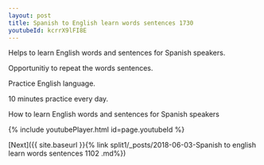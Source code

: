 ```yaml
---
layout: post
title: Spanish to English learn words sentences 1730 
youtubeId: kcrrX9lFI8E
---
```

 
 
Helps to learn English words and sentences for Spanish speakers.

Opportunitiy to repeat the words sentences. 

Practice English language. 
 
10 minutes practice every day. 
 
How to learn English words and sentences for Spanish speakers 
 
{% include youtubePlayer.html id=page.youtubeId %}
 
 
[Next]({{ site.baseurl }}{% link  split1/_posts/2018-06-03-Spanish to english learn words sentences 1102 .md%})
 
